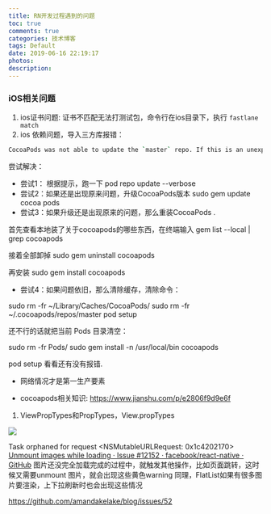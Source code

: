 ```yaml
---
title: RN开发过程遇到的问题
toc: true
comments: true
categories: 技术博客
tags: Default
date: 2019-06-16 22:19:17
photos:
description:
---
```






### iOS相关问题


1. ios证书问题: 证书不匹配无法打测试包，命令行在ios目录下，执行 `fastlane match`
2. ios 依赖问题，导入三方库报错： 

```bash
CocoaPods was not able to update the `master` repo. If this is an unexpected issue and persists you can inspect it running `pod repo update --verbose`
```

尝试解决：
* 尝试1： 根据提示，跑一下
pod repo update --verbose
* 尝试2：如果还是出现原来问题，升级CocoaPods版本
sudo gem update cocoa pods
* 尝试3：如果升级还是出现原来的问题，那么重装CocoaPods .

首先查看本地装了关于cocoapods的哪些东西，在终端输入
gem list --local | grep cocoapods

接着全部卸掉
sudo gem uninstall cocoapods

再安装
sudo gem install cocoapods


* 尝试4：如果问题依旧，那么清除缓存，清除命令：

sudo rm -fr ~/Library/Caches/CocoaPods/
sudo rm -fr ~/.cocoapods/repos/master
pod setup

还不行的话就把当前 Pods 目录清空：

sudo rm -fr Pods/
sudo gem install -n /usr/local/bin cocoapods

pod setup
看看还有没有报错.

* 网络情况才是第一生产要素

* cocoapods相关知识: https://www.jianshu.com/p/e2806f9d9e6f


1. ViewPropTypes和PropTypes，View.propTypes

![](http://cdn.chuyunt.com/Fq-_aoaRaRx6t1S4IJn396Nsp0Bw)

Task orphaned for request <NSMutableURLRequest: 0x1c4202170>
[Unmount images while loading · Issue #12152 · facebook/react-native · GitHub](https://github.com/facebook/react-native/issues/12152)
图片还没完全加载完成的过程中，就触发其他操作，比如页面跳转，这时候又需要unmount 图片，就会出现这些黄色warning
同理，FlatList如果有很多图片要渲染，上下拉刷新时也会出现这些情况



https://github.com/amandakelake/blog/issues/52

